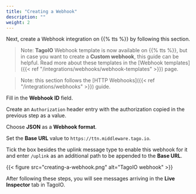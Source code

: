 ```yaml
---
title: "Creating a Webhook"
description: ""
weight: 2
---
```


Next, create a Webhook integration on {{% tts %}} by following this section.

<!--more-->

>Note: **TagoIO** Webhook template is now available on {{% tts %}}, but in case you want to create a **Custom webhook**, this guide can be helpful. Read more about these templates in the [Webhook templates]({{< ref "/integrations/webhooks/webhook-templates" >}}) page.

>Note: this section follows the [HTTP Webhooks]({{< ref "/integrations/webhooks" >}}) guide.  

Fill in the **Webhook ID** field. 

Create an `Authorization` header entry with the authorization copied in the previous step as a value.

Choose **JSON** as a **Webhook format**.

Set the **Base URL** value to `https://ttn.middleware.tago.io`.

Tick the box besides the uplink message type to enable this webhook for it and enter `/uplink` as an additional path to be appended to the **Base URL**.

{{< figure src="creating-a-webhook.png" alt="TagoIO webhook" >}}

After following these steps, you will see messages arriving in the **Live Inspector** tab in TagoIO.
